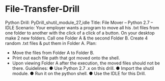 # File-Transfer-Drill
Python Drill: PyDrill_shutil_module_27_idle
Title: File Mover – Python 2.7 – IDLE
Scenario: Your employer wants a program to move all his .txt files from one folder to another
with the click of a click of a button. On your desktop make 2 new folders. Call one Folder A &
the second Folder B. Create 4 random .txt files & put them in Folder A.
Plan:
- Move the files from Folder A to Folder B.
- Print out each file path that got moved onto the shell.
- Upon viewing Folder A after the execution, the moved files should not be there.
Guidelines:
● Use Python 2.7 .x on this drill.
● Import the shutil module.
● Run it on the python shell.
● Use the IDLE for this Drill.
